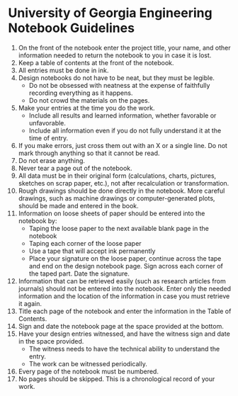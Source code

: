 # University of Georgia Engineering Notebook Guidelines

1. On the front of the notebook enter the project title, your name, and other information needed to return the notebook to you in case it is lost.
2. Keep a table of contents at the front of the notebook.
3. All entries must be done in ink.
4. Design notebooks do not have to be neat, but they must be legible.
    - Do not be obsessed with neatness at the expense of faithfully recording everything as it happens.
    - Do not crowd the materials on the pages.
5. Make your entries at the time you do the work.
    - Include all results and learned information, whether favorable or
    unfavorable.
    - Include all information even if you do not fully understand it at the
    time of entry.
6. If you make errors, just cross them out with an X or a single line. Do not
mark through anything so that it cannot be read.
7. Do not erase anything.
8. Never tear a page out of the notebook.
9. All data must be in their original form (calculations, charts, pictures,
sketches on scrap paper, etc.), not after recalculation or transformation.
10. Rough drawings should be done directly in the notebook. More careful
drawings, such as machine drawings or computer-generated plots, should be made
and entered in the book.
11. Information on loose sheets of paper should be entered into the notebook by:
    - Taping the loose paper to the next available blank page in the notebook
    - Taping each corner of the loose paper
    - Use a tape that will accept ink permanently
    - Place your signature on the loose paper, continue across the tape and end
    on the design notebook page. Sign across each corner of the taped part. Date
    the signature.
12. Information that can be retrieved easily (such as research articles from journals) should not be entered into the notebook. Enter only the needed
information and the location of the information in case you must retrieve it
again.
13. Title each page of the notebook and enter the information in the Table of Contents.
14. Sign and date the notebook page at the space provided at the bottom.
15. Have your design entries witnessed, and have the witness sign and date in
the space provided.
    - The witness needs to have the technical ability to understand the entry.
    - The work can be witnessed periodically.
16. Every page of the notebook must be numbered.
17. No pages should be skipped. This is a chronological record of your work.
